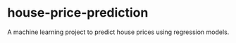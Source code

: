 # house-price-prediction
A machine learning project to predict house prices using regression models.
